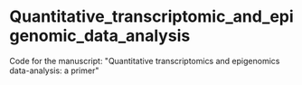 # Quantitative_transcriptomic_and_epigenomic_data_analysis
Code for the manuscript: "Quantitative transcriptomics and epigenomics data-analysis: a primer"
